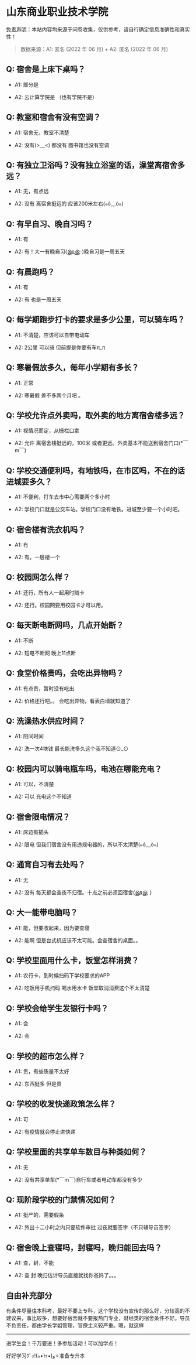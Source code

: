 # 山东商业职业技术学院

[免责声明](https://colleges.chat/#_3)：本站内容均来源于问卷收集，仅供参考，请自行确定信息准确性和真实性！

> 数据来源：A1: 匿名 (2022 年 06 月) + A2: 匿名 (2022 年 06 月)

## Q: 宿舍是上床下桌吗？

- A1: 部分是

- A2: 云计算学院是 （也有学院不是）

## Q: 教室和宿舍有没有空调？

- A1: 宿舍无，教室不清楚

- A2: 没有(>﹏<) 都没有 图书馆也没有空调

## Q: 有独立卫浴吗？没有独立浴室的话，澡堂离宿舍多远？

- A1: 无，有点远

- A2: 没有 离宿舍挺远的 应该200米左右(๑ó﹏ò๑)

## Q: 有早自习、晚自习吗？

- A1: 有

- A2: 有！大一有晚自习(இдஇ; )晚自习是一周五天

## Q: 有晨跑吗？

- A1: 有

- A2: 有 也是一周五天

## Q: 每学期跑步打卡的要求是多少公里，可以骑车吗？

- A1: 不清楚，应该可以自带电动车

- A2: 2公里 可以骑 但前提是你要有车π\_π

## Q: 寒暑假放多久，每年小学期有多长？

- A1: 正常

- A2: 寒暑假 差不多两个月吧 。

## Q: 学校允许点外卖吗，取外卖的地方离宿舍楼多远？

- A1: 视情况而定，从栅栏口拿

- A2: 允许 离宿舍楼挺远的，100米 或者更远。外卖基本不能送到宿舍门口(\*￣m￣)

## Q: 学校交通便利吗，有地铁吗，在市区吗，不在的话进城要多久？

- A1: 不便利，打车去市中心需要两个多小时

- A2: 学校门口就是公交车站。学校门口没有地铁。进城至少要一个小时吧。

## Q: 宿舍楼有洗衣机吗？

- A1: 有

- A2: 有。一层楼一个

## Q: 校园网怎么样？

- A1: 还行，所有人一起用时贼卡

- A2: 还行。校园网要用校园卡才可以用。

## Q: 每天断电断网吗，几点开始断？

- A1: 不断

- A2: 短电不断网 晚上11点断

## Q: 食堂价格贵吗，会吃出异物吗？

- A1: 有点贵，暂时没有吃出

- A2: 价格还行吧。。 会吃出异物，看表白墙就知道了

## Q: 洗澡热水供应时间？

- A1: 阳间时间

- A2: 洗一次4块钱 最长能洗多久这个我不知道⊙\_⊙

## Q: 校园内可以骑电瓶车吗，电池在哪能充电？

- A1: 可以，不清楚

- A2: 可以 充电这个不知道

## Q: 宿舍限电情况？

- A1: 床边有插头

- A2: 限电 但我们宿舍没有用违规电器的，所以不太清楚(๑ó﹏ò๑)

## Q: 通宵自习有去处吗？

- A1: 无

- A2: 没有 每天都会查夜不归宿。十点之前必须回宿舍(இдஇ; )

## Q: 大一能带电脑吗？

- A1: 能，但要收起来，因为要查寝

- A2: 能啊 但是台式机应该不太可能。会查宿舍的桌面。。

## Q: 学校里面用什么卡，饭堂怎样消费？

- A1: 农行卡，到时候扫码下学校要求的APP

- A2: 吃饭用手机扫码 喝水用水卡
饭堂取消消费这个不太清楚

## Q: 学校会给学生发银行卡吗？

- A1: 会

- A2: 会

## Q: 学校的超市怎么样？

- A1: 贵，有些质量不太好

- A2: 东西挺多 但是贵

## Q: 学校的收发快递政策怎么样？

- A1: 可

- A2: 有疫情就会停止进快递

## Q: 学校里面的共享单车数目与种类如何？

- A1: 无

- A2: 没有共享单车(\*￣m￣)自行车或者电动车都没有多少

## Q: 现阶段学校的门禁情况如何？

- A1: 挺严的，需要假条

- A2: 外出十二小时之内只要软件审批 
过夜就要签字（不只辅导员签字）

## Q: 宿舍晚上查寝吗，封寝吗，晚归能回去吗？

- A1: 查，封，不能

- A2: 查 封 晚归估计导员直接就找你爸妈了。。。

## 自由补充部分

有条件尽量往本科考，最好不要上专科，这个学校没有宣传的那么好，分较高的不建议来，事比较多，想要好宿舍就不要报热门专业，财经类的宿舍条件不好。导员不负责任，都由学长学姐管理，官僚主义较严重。嗯，就这样

***

进学生会！千万要进！多参加活动！可以加学点！

好好学习ｸﾞｯ!(๑•̀ㅂ•́)و✧准备专升本